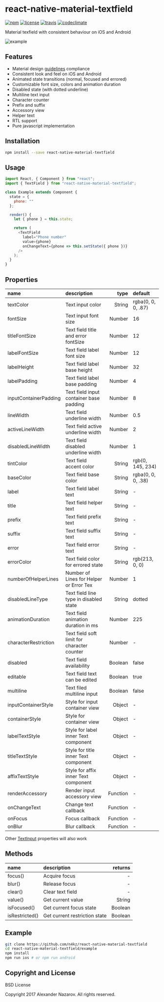 [npm-badge]: https://img.shields.io/npm/v/react-native-material-textfield.svg?colorB=ff6d00
[npm-url]: https://npmjs.com/package/react-native-material-textfield
[license-badge]: https://img.shields.io/npm/l/react-native-material-textfield.svg?colorB=448aff
[license-url]: https://raw.githubusercontent.com/n4kz/react-native-material-textfield/master/license.txt
[travis-badge]: https://api.travis-ci.org/n4kz/react-native-material-textfield.svg?branch=master
[travis-url]: https://travis-ci.org/n4kz/react-native-material-textfield?branch=master
[codeclimate-badge]: https://img.shields.io/codeclimate/maintainability/n4kz/react-native-material-textfield.svg
[codeclimate-url]: https://codeclimate.com/github/n4kz/react-native-material-textfield
[example-url]: https://cloud.githubusercontent.com/assets/2055622/24325711/eaa4ff08-11af-11e7-8550-2504c1580979.gif
[rn-textinput]: https://facebook.github.io/react-native/docs/textinput.html#props
[md-textfield]: https://material.io/guidelines/components/text-fields.html

# react-native-material-textfield

[![npm][npm-badge]][npm-url]
[![license][license-badge]][license-url]
[![travis][travis-badge]][travis-url]
[![codeclimate][codeclimate-badge]][codeclimate-url]

Material texfield with consistent behaviour on iOS and Android

![example][example-url]

## Features

- Material design [guidelines][md-textfield] compliance
- Consistent look and feel on iOS and Android
- Animated state transitions (normal, focused and errored)
- Customizable font size, colors and animation duration
- Disabled state (with dotted underline)
- Multiline text input
- Character counter
- Prefix and suffix
- Accessory view
- Helper text
- RTL support
- Pure javascript implementation

## Installation

```bash
npm install --save react-native-material-textfield
```

## Usage

```javascript
import React, { Component } from "react";
import { TextField } from "react-native-material-textfield";

class Example extends Component {
  state = {
    phone: ""
  };

  render() {
    let { phone } = this.state;

    return (
      <TextField
        label="Phone number"
        value={phone}
        onChangeText={phone => this.setState({ phone })}
      />
    );
  }
}
```

## Properties

| name                  | description                                 |     type | default            |
| :-------------------- | :------------------------------------------ | -------: | :----------------- |
| textColor             | Text input color                            |   String | rgba(0, 0, 0, .87) |
| fontSize              | Text input font size                        |   Number | 16                 |
| titleFontSize         | Text field title and error fontSize         |   Number | 12                 |
| labelFontSize         | Text field label font size                  |   Number | 12                 |
| labelHeight           | Text field label base height                |   Number | 32                 |
| labelPadding          | Text field label base padding               |   Number | 4                  |
| inputContainerPadding | Text field input container base padding     |   Number | 8                  |
| lineWidth             | Text field underline width                  |   Number | 0.5                |
| activeLineWidth       | Text field active underline width           |   Number | 2                  |
| disabledLineWidth     | Text field disabled underline width         |   Number | 1                  |
| tintColor             | Text field accent color                     |   String | rgb(0, 145, 234)   |
| baseColor             | Text field base color                       |   String | rgba(0, 0, 0, .38) |
| label                 | Text field label text                       |   String | -                  |
| title                 | Text field helper text                      |   String | -                  |
| prefix                | Text field prefix text                      |   String | -                  |
| suffix                | Text field suffix text                      |   String | -                  |
| error                 | Text field error text                       |   String | -                  |
| errorColor            | Text field color for errored state          |   String | rgb(213, 0, 0)     |
| numberOfHelperLines   | Number of Lines for Helper or Error Tex     |   Number | 1                  |
| disabledLineType      | Text field line type in disabled state      |   String | dotted             |
| animationDuration     | Text field animation duration in ms         |   Number | 225                |
| characterRestriction  | Text field soft limit for character counter |   Number | -                  |
| disabled              | Text field availability                     |  Boolean | false              |
| editable              | Text field text can be edited               |  Boolean | true               |
| multiline             | Text filed multiline input                  |  Boolean | false              |
| inputContainerStyle   | Style for input container view              |   Object | -                  |
| containerStyle        | Style for container view                    |   Object | -                  |
| labelTextStyle        | Style for label inner Text component        |   Object | -                  |
| titleTextStyle        | Style for title inner Text component        |   Object | -                  |
| affixTextStyle        | Style for affix inner Text component        |   Object | -                  |
| renderAccessory       | Render input accessory view                 | Function | -                  |
| onChangeText          | Change text callback                        | Function | -                  |
| onFocus               | Focus callback                              | Function | -                  |
| onBlur                | Blur callback                               | Function | -                  |

Other [TextInput][rn-textinput] properties will also work

## Methods

| name           | description                   | returns |
| :------------- | :---------------------------- | ------: |
| focus()        | Acquire focus                 |       - |
| blur()         | Release focus                 |       - |
| clear()        | Clear text field              |       - |
| value()        | Get current value             |  String |
| isFocused()    | Get current focus state       | Boolean |
| isRestricted() | Get current restriction state | Boolean |

## Example

```bash
git clone https://github.com/n4kz/react-native-material-textfield
cd react-native-material-textfield/example
npm install
npm run ios # or npm run android
```

## Copyright and License

BSD License

Copyright 2017 Alexander Nazarov. All rights reserved.
